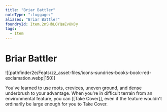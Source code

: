 ```yaml
---
title: "Briar Battler"
noteType: ":luggage:"
aliases: "Briar Battler"
foundryId: Item.2nSHbLOYQaEv8NJy
tags:
  - Item
---
```


# Briar Battler
![[pathfinder2e/Feats/zz_asset-files/icons-sundries-books-book-red-exclamation.webp|150]]

You've learned to use roots, crevices, uneven ground, and dense underbrush to your advantage. When you're in difficult terrain from an environmental feature, you can [[Take Cover]], even if the feature wouldn't ordinarily be large enough for you to Take Cover.
